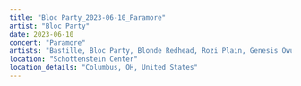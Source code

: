 ```yaml
---
title: "Bloc Party_2023-06-10_Paramore"
artist: "Bloc Party"
date: 2023-06-10
concert: "Paramore"
artists: "Bastille, Bloc Party, Blonde Redhead, Rozi Plain, Genesis Owusu, Paramore"
location: "Schottenstein Center"
location_details: "Columbus, OH, United States"
---
```

